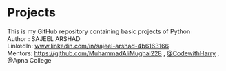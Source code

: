 # Projects
This is my GitHub repository containing basic projects of Python
<br>
Author : SAJEEL ARSHAD 
<br>
LinkedIn: www.linkedin.com/in/sajeel-arshad-4b6163166
<br>
Mentors: https://github.com/MuhammadAliMughal228 , [@CodewithHarry](https://github.com/codewithharry) , @Apna College
